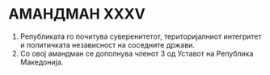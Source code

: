 # АМАНДМАН XXXV

1. Републиката го почитува суверенитетот, територијалниот интегритет и политичката независност на соседните држави.
2. Со овој амандман се дополнува членот 3 од Уставот на Република Македонија.
